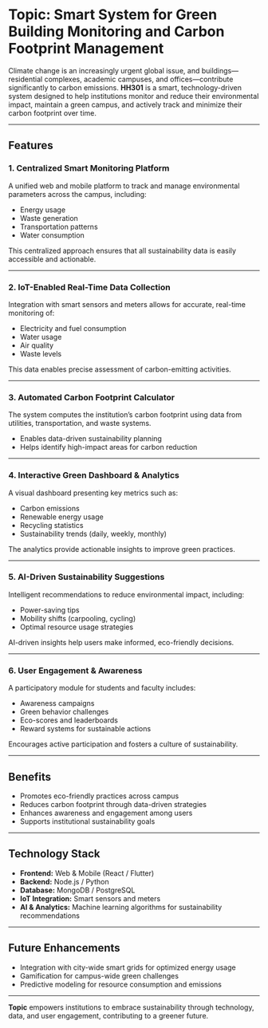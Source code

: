 # Topic: Smart System for Green Building Monitoring and Carbon Footprint Management

Climate change is an increasingly urgent global issue, and buildings—residential complexes, academic campuses, and offices—contribute significantly to carbon emissions. **HH301** is a smart, technology-driven system designed to help institutions monitor and reduce their environmental impact, maintain a green campus, and actively track and minimize their carbon footprint over time.

---

## Features

### 1. Centralized Smart Monitoring Platform
A unified web and mobile platform to track and manage environmental parameters across the campus, including:  
- Energy usage  
- Waste generation  
- Transportation patterns  
- Water consumption  

This centralized approach ensures that all sustainability data is easily accessible and actionable.

---

### 2. IoT-Enabled Real-Time Data Collection
Integration with smart sensors and meters allows for accurate, real-time monitoring of:  
- Electricity and fuel consumption  
- Water usage  
- Air quality  
- Waste levels  

This data enables precise assessment of carbon-emitting activities.

---

### 3. Automated Carbon Footprint Calculator
The system computes the institution’s carbon footprint using data from utilities, transportation, and waste systems.  
- Enables data-driven sustainability planning  
- Helps identify high-impact areas for carbon reduction  

---

### 4. Interactive Green Dashboard & Analytics
A visual dashboard presenting key metrics such as:  
- Carbon emissions  
- Renewable energy usage  
- Recycling statistics  
- Sustainability trends (daily, weekly, monthly)  

The analytics provide actionable insights to improve green practices.

---

### 5. AI-Driven Sustainability Suggestions
Intelligent recommendations to reduce environmental impact, including:  
- Power-saving tips  
- Mobility shifts (carpooling, cycling)  
- Optimal resource usage strategies  

AI-driven insights help users make informed, eco-friendly decisions.

---

### 6. User Engagement & Awareness
A participatory module for students and faculty includes:  
- Awareness campaigns  
- Green behavior challenges  
- Eco-scores and leaderboards  
- Reward systems for sustainable actions  

Encourages active participation and fosters a culture of sustainability.

---

## Benefits
- Promotes eco-friendly practices across campus  
- Reduces carbon footprint through data-driven strategies  
- Enhances awareness and engagement among users  
- Supports institutional sustainability goals  

---

## Technology Stack
- **Frontend:** Web & Mobile (React / Flutter)  
- **Backend:** Node.js / Python  
- **Database:** MongoDB / PostgreSQL  
- **IoT Integration:** Smart sensors and meters  
- **AI & Analytics:** Machine learning algorithms for sustainability recommendations  

---

## Future Enhancements
- Integration with city-wide smart grids for optimized energy usage  
- Gamification for campus-wide green challenges  
- Predictive modeling for resource consumption and emissions  

---

**Topic** empowers institutions to embrace sustainability through technology, data, and user engagement, contributing to a greener future.



